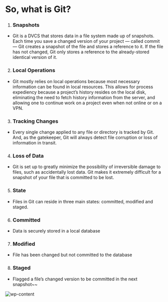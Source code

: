 #  So, what is Git?

1. ### Snapshots

- Git is a DVCS that stores data in a file system made up of snapshots. Each time you save a changed version of your project — called commit — Git creates a snapshot of the file and stores a reference to it. If the file has not changed, Git only stores a reference to the already-stored identical version of it.

2. ### Local Operations

- Git mostly relies on local operations because most necessary information can be found in local resources. This allows for process expediency because a project’s history resides on the local disk, eliminating the need to fetch history information from the server, and allowing one to continue work on a project even when not online or on a VPN.

3. ### Tracking Changes

- Every single change applied to any file or directory is tracked by Git. And, as the gatekeeper, Git will always detect file corruption or loss of information in transit.

4. ### Loss of Data

- Git is set up to greatly minimize the possibility of irreversible damage to files, such as accidentally lost data. Git makes it extremely difficult for a snapshot of your file that is committed to be lost.

5. ### State
- Files in Git can reside in three main states: committed, modified and staged.

6. ### Committed
- Data is securely stored in a local database

7. ### Modified
- File has been changed but not committed to the database

8. ### Staged
- Flagged a file’s changed version to be committed in the next snapshot~~

![wp-content](https://blog.udemy.com/wp-content/uploads/2015/08/image066.png)
